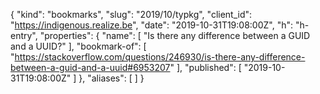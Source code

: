 {
  "kind": "bookmarks",
  "slug": "2019/10/typkg",
  "client_id": "https://indigenous.realize.be",
  "date": "2019-10-31T19:08:00Z",
  "h": "h-entry",
  "properties": {
    "name": [
      "Is there any difference between a GUID and a UUID?"
    ],
    "bookmark-of": [
      "https://stackoverflow.com/questions/246930/is-there-any-difference-between-a-guid-and-a-uuid#6953207"
    ],
    "published": [
      "2019-10-31T19:08:00Z"
    ]
  },
  "aliases": [
  ]
}
